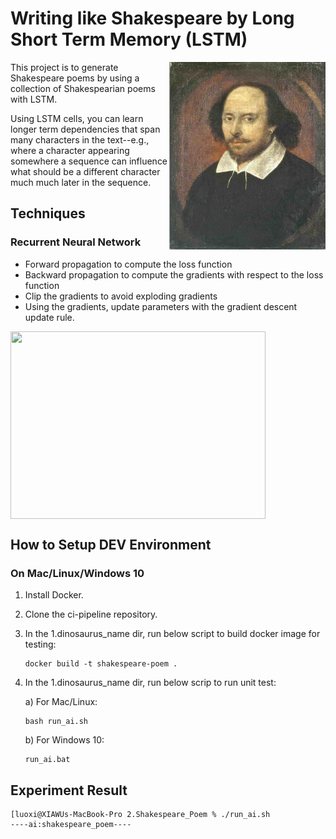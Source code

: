 # Writing like Shakespeare by Long Short Term Memory (LSTM)
<img align='right' src="docs/1.shakespeare.jpg" height="300" width="250" >
This project is to generate Shakespeare poems by using a collection of Shakespearian poems with LSTM. 

Using LSTM cells, you can learn longer term dependencies that span many characters in the text--e.g., where a character appearing somewhere a sequence can influence what should be a different character much much later in the sequence.

## Techniques
### Recurrent Neural Network
* Forward propagation to compute the loss function
* Backward propagation to compute the gradients with respect to the loss function
* Clip the gradients to avoid exploding gradients
* Using the gradients, update parameters with the gradient descent update rule.

<img align='middle' src="docs/3.rnn.png" width="90%" height="300">


## How to Setup DEV Environment
### On Mac/Linux/Windows 10
1. Install Docker.
2. Clone the ci-pipeline repository.
3. In the 1.dinosaurus_name dir, run below script to build docker image for testing:
    ```
    docker build -t shakespeare-poem .
    ```
4. In the 1.dinosaurus_name dir, run below scrip to run unit test:

    a) For Mac/Linux:
    ```
    bash run_ai.sh
    ```
    b) For Windows 10: 
    ```
    run_ai.bat
    ```
## Experiment Result
```
[luoxi@XIAWUs-MacBook-Pro 2.Shakespeare_Poem % ./run_ai.sh 
----ai:shakespeare_poem----

   
